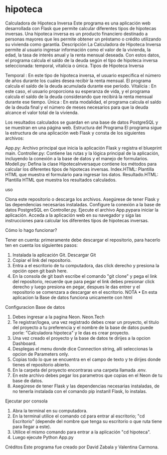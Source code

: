 # hipoteca

Calculadora de Hipoteca Inversa
Este programa es una aplicación web desarrollada con Flask que permite calcular diferentes tipos de hipotecas inversas. Una hipoteca inversa es un producto financiero destinado a personas mayores que les permite obtener un préstamo o crédito utilizando su vivienda como garantía.
Descripción
La Calculadora de Hipoteca Inversa permite al usuario ingresar información como el valor de la vivienda, la edad, la tasa de interés anual y la renta mensual deseada. Con estos datos, el programa calcula el saldo de la deuda según el tipo de hipoteca inversa seleccionada: temporal, vitalicia o única.
Tipos de Hipoteca Inversa

Temporal : En este tipo de hipoteca inversa, el usuario especifica el número de años durante los cuales desea recibir la renta mensual. El programa calcula el saldo de la deuda acumulada durante ese período.
Vitalicia : En este caso, el usuario proporciona su esperanza de vida, y el programa calcula el saldo de la deuda considerando que recibirá la renta mensual durante ese tiempo.
Única : En esta modalidad, el programa calcula el saldo de la deuda final y el número de meses necesarios para que la deuda alcance el valor total de la vivienda.

Los resultados calculados se guardan en una base de datos PostgreSQL y se muestran en una página web.
Estructura del Programa
El programa sigue la estructura de una aplicación web Flask y consta de los siguientes archivos:

App.py: Archivo principal que inicia la aplicación Flask y registra el blueprint main.
Controller.py: Contiene las rutas y la lógica principal de la aplicación, incluyendo la conexión a la base de datos y el manejo de formularios.
Modell.py: Defina la clase HipotecaInversaque contiene los métodos para calcular los diferentes tipos de hipotecas inversas.
Index.HTML: Plantilla HTML que muestra el formulario para ingresar los datos.
Resultado.HTML: Plantilla HTML que muestra los resultados calculados.

uso

Clona este repositorio o descarga los archivos.
Asegúrese de tener Flask y las dependencias necesarias instaladas.
Configure la conexión a la base de datos PostgreSQL en Controller.py.
Ejecute el archivo App.pypara iniciar la aplicación.
Acceda a la aplicación web en su navegador y siga las instrucciones para calcular los diferentes tipos de hipotecas inversas.


Cómo lo hago funcionar?

Tener en cuenta: primeramente debe descargar el repositorio, para hacerlo ten en cuenta los siguientes pasos:

1.	Instalada la aplicación Git. Descargar Git
2.	Copiar el link del repositorio.
3.	Entra a el escritorio de tu computadora, das click derecho y presiona la opción open git bash here.
4.	En la consola de git bash escribe el comando "git clone" y pega el link del repositorio, recuerde que para pegar el link debes presionar click derecho y luego presiona en pegar, despues le das entrer y el repositorio se comenzara a descargar en el escritorio.
NOTA
•	En esta aplicacion la Base de datos funciona unicamente con html

Configuracion Base de datos
1.	Debes ingresar a la pagina Neon. Neon.Tech
2.	Te registrar/logea, una vez registrado debes crear un proyecto, el titulo del proyecto a tu preferencia y el nombre de la base de datos puede porle: "Calculadora hipoteca" y le das es crear proyecto.
3.	Una vez creado el proyecto y la base de datos te dirijes a la opcion Dashboard.
4.	Desplegas el menu donde dice Connection string, alli seleccionas la opcion de Parameters only.
5.	Copias todo lo que se encuentra en el campo de texto y te dirijes donde tienes el repositorio abierto.
6.	En la carpeta del proyecto encontraras una carpeta llamada .env.
7.	En este archivo debes pegar los parametros que copias en el Neon de tu base de datos.
8.	Asegúrese de tener Flask y las dependencias necesarias instaladas, de no tenerla instalada con el comando pip instanll Flask, lo instalas.

Ejecutar por consola
1.	Abra la terminal en su computadora.
2.	En la terminal utilice el comando cd para entrar al escritorio; "cd Escritorio" (depende del nombre que tenga su escritorio o que ruta tiene para llegar a este).
3.	Utilice el mismo comando para entrar a la aplicación "cd hipoteca".
4.	Luego ejecute Python App.py

Créditos
Este programa fue creado por David Zabala y Valentina Carmona.
